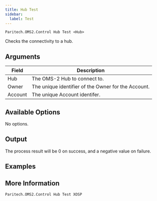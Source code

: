 ```yaml
---
title: Hub Test
sidebar:
  label: Test
---
```


`Paritech.OMS2.Control Hub Test <Hub>`

Checks the connectivity to a hub.

## Arguments

| Field   | Description |
|---------|-------------|
| Hub     | The OMS-2 Hub to connect to. |
| Owner   | The unique identifier of the Owner for the Account. |
| Account | The unique Account identifer. |

## Available Options

No options.

## Output

The process result will be 0 on success, and a negative value on failure.

## Examples

## More Information

```sh
Paritech.OMS2.Control Hub Test XOSP
```
